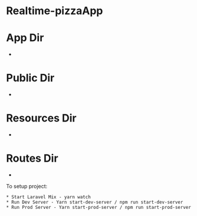 # Realtime-pizzaApp

# App Dir
- 

# Public Dir
- 

# Resources Dir
- 
 
# Routes Dir
- 

To setup project:

    * Start Laravel Mix - yarn watch
    * Run Dev Server - Yarn start-dev-server / npm run start-dev-server
    * Run Prod Server - Yarn start-prod-server / npm run start-prod-server
